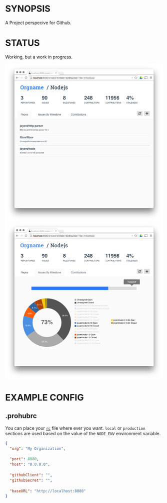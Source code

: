 # SYNOPSIS
A Project perspecive for Github.

# STATUS
Working, but a work in progress.

![screenshot](/docs/screenshot1.png)
![screenshot](/docs/screenshot2.png)

# EXAMPLE CONFIG

## .prohubrc
You can place your [`rc`](github.com/dominictarr/rc) file where ever you want.
`local` or `production` sections are used based on the value of the `NODE_ENV`
environment variable.

```json
{
  "org": "My Organization",

  "port": 8080,
  "host": "0.0.0.0",

  "githubClient": "",
  "githubSecret": "",

  "baseURL": "http://localhost:8080"
}
```

